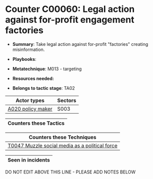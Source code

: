 # Counter C00060: Legal action against for-profit engagement factories

* **Summary**: Take legal action against for-profit "factories" creating misinformation. 

* **Playbooks**: 

* **Metatechnique**: M013 - targeting

* **Resources needed:** 

* **Belongs to tactic stage**: TA02


| Actor types | Sectors |
| ----------- | ------- |
| [A020 policy maker](../generated_pages/actortypes/A020.md) | S003 |



| Counters these Tactics |
| ---------------------- |



| Counters these Techniques |
| ------------------------- |
| [T0047 Muzzle social media as a political force](../generated_pages/techniques/T0047.md) |



| Seen in incidents |
| ----------------- |


DO NOT EDIT ABOVE THIS LINE - PLEASE ADD NOTES BELOW